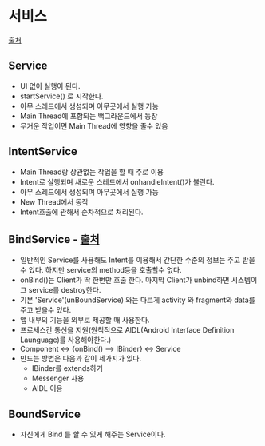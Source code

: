 서비스
===

[출처](https://fullstatck.tistory.com/23)

Service
---
* UI 없이 실행이 된다.
* startService() 로 시작한다.
* 아무 스레드에서 생성되며 아무곳에서 실행 가능
* Main Thread에 포함되는 백그라운드에서 동장
* 무거운 작업이면 Main Thread에 영향을 줄수 있음

IntentService
---
* Main Thread랑 상관없는 작업을 할 때 주로 이용
* Intent로 실행되며 새로운 스레드에서 onhandleIntent()가 불린다.
* 아무 스레드에서 생성되며 아무곳에서 실행 가능
* New Thread에서 동작
* Intent호출에 관해서 순차적으로 처리된다.

BindService - [출처](http://i5on9i.blogspot.com/2013/01/service-bind-local-service.html)
---
+ 일반적인 Service를 사용해도 Intent를 이용해서 간단한 수준의 정보는 주고 받을 수 있다. 하지만 service의 method등을 호출할수 없다.
+ onBind()는 Client가 딱 한번만 호출 한다. 마지막 Client가 unbind하면 시스템이 그 service를 destroy한다.
+ 기본 'Service'(unBoundService) 와는 다르게 activity 와 fragment와 data를 주고 받을수 있다.
+ 앱 내부의 기능을 외부로 제공할 때 사용한다.
+ 프로세스간 통신을 지원(원칙적으로 AIDL(Android Interface Definition Launguage)를 사용해야한다.)
+ Component <-> {onBind() --> IBinder} <-> Service
+ 만드는 방법은 다음과 같이 세가지가 있다.
  + IBinder를 extends하기
  + Messenger 사용
  + AIDL 이용

BoundService
---
+ 자신에게 Bind 를 할 수 있게 해주는 Service이다.
